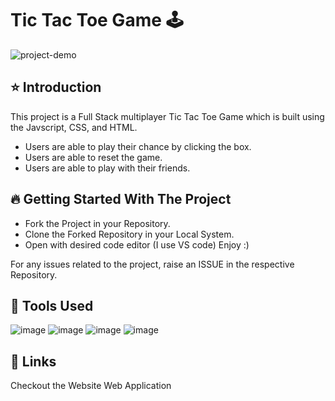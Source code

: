 # Tic Tac Toe Game 🕹️
![project-demo](https://github.com/Nitin-kaithvar/tic-tac-toe-game/assets/164529774/c037b82a-0621-4f02-96c6-4fe6a19fc659)
## ⭐ Introduction
This project is a Full Stack multiplayer Tic Tac Toe Game which is built using the Javscript, CSS, and HTML.

- Users are able to play their chance by clicking the box.
- Users are able to reset the game.
- Users are able to play with their friends.

## 🔥 Getting Started With The Project
- Fork the Project in your Repository.
- Clone the Forked Repository in your Local System.
- Open with desired code editor (I use VS code)
Enjoy :)

For any issues related to the project, raise an ISSUE in the respective Repository.

## 🔨 Tools Used

![image](https://github.com/Nitin-kaithvar/tic-tac-toe-game/assets/164529774/f9a708cf-53c7-4b98-b078-f6e10caea51b) ![image](https://github.com/Nitin-kaithvar/tic-tac-toe-game/assets/164529774/f589fc31-648a-4e36-9e5f-fcb43f717ddc) ![image](https://github.com/Nitin-kaithvar/tic-tac-toe-game/assets/164529774/80288026-f978-4433-9227-e85c12a857a6) ![image](https://github.com/Nitin-kaithvar/tic-tac-toe-game/assets/164529774/3f4188dd-98ad-40ab-aa2d-69ae6aba178e)

## 🔗 Links
Checkout the Website Web Application



